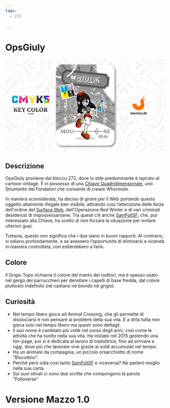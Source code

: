 ```yaml
---
tags:
  - 272

...
```


# OpsGiuly

![opsgiuly](../eg/K/opsgiuly.jpg)

## Descrizione

OpsGiuly proviene dal blocco 272, dove lo stile predominante è ispirato al cartoon vintage. È in possesso di una [Chiave Quadridimensionale](../Remix/tool.md), uno Strumento dei Fondatori che consente di creare Whormole.

In maniera sconsiderata, ha deciso di girare per il Web portando questo oggetto altamente illegale ben visibile, attirando così l’attenzione delle forze dell'ordine del [Surface Web](../Remix/deep.md), dell'Operazione Red Winter e di vari criminali desiderosi di impossessarsene. Tra questi c’è anche [SamFollSF](../Remix/samfollsf.md), che, pur interessato alla Chiave, ha scelto di non forzare la situazione per evitare ulteriori guai.

Tuttavia, questo non significa che i due siano in buoni rapporti. Al contrario, si odiano profondamente, e se avessero l’opportunità di eliminarsi a vicenda in maniera controllata, non esiterebbero a farlo.

## Colore

Il Grigio Topo richiama il colore del manto dei roditori, ma è spesso usato nel gergo dei parrucchieri per denotare i capelli di base fredda, dal colore piuttosto indefinito (né castano né biondo né grigio).

## Curiosità

- Nel tempo libero gioca ad Animal Crossing, che gli permette di dissiociarsi e non pensare ai problemi della sua vita. E a dirla tutta non gioca solo nel tempo libero ma questi sono dettagli.
- Il suo nome è cambiato più volte nel corso degli anni, così come le attività che ha svolto nella sua vita. Ha iniziato nel 2015 gestendo una fan-page, poi si è dedicata al lavoro di traduttrice, fino ad arrivare a oggi, dove più che lavorare vive grazie ai soldi accumulati nel tempo.
- Ha un animale da compagnia, un piccolo orsacchiotto di nome "Biscottino".
- Perché però odia così tanto [SamFollSF](../Remix/samfollsf.md) e viceversa? Ne parlerò meglio nella sua carta.
- Sui suoi stivali ci sono due scritte che compongono la parola "Folloverse"

# Versione Mazzo 1.0